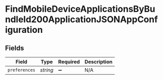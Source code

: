 # FindMobileDeviceApplicationsByBundleId200ApplicationJSONAppConfiguration


## Fields

| Field              | Type               | Required           | Description        |
| ------------------ | ------------------ | ------------------ | ------------------ |
| `preferences`      | *string*           | :heavy_minus_sign: | N/A                |